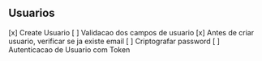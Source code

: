 ## Usuarios

[x] Create Usuario
[ ] Validacao dos campos de usuario
[x] Antes de criar usuario, verificar se ja existe email
[ ] Criptografar password
[ ] Autenticacao de Usuario com Token
